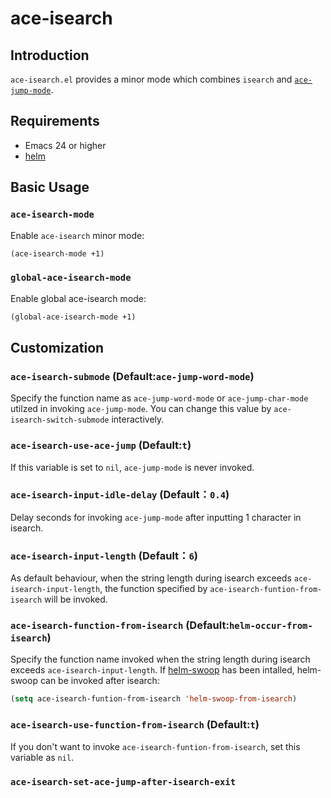 ace-isearch
===========

## Introduction
`ace-isearch.el` provides a minor mode which combines `isearch` and [`ace-jump-mode`](https://github.com/winterTTr/ace-jump-mode).

## Requirements

* Emacs 24 or higher
* [helm](https://github.com/emacs-helm/helm)

## Basic Usage

### `ace-isearch-mode`

Enable `ace-isearch` minor mode:

```lisp
(ace-isearch-mode +1)
```

### `global-ace-isearch-mode`

Enable global ace-isearch mode:

```lisp
(global-ace-isearch-mode +1)
```

## Customization

### `ace-isearch-submode` (Default:`ace-jump-word-mode`)
Specify the function name as `ace-jump-word-mode` or `ace-jump-char-mode` utilzed in invoking `ace-jump-mode`.
You can change this value by `ace-isearch-switch-submode` interactively.

### `ace-isearch-use-ace-jump` (Default:`t`)
If this variable is set to `nil`, `ace-jump-mode` is never invoked.

### `ace-isearch-input-idle-delay` (Default：`0.4`)
Delay seconds for invoking `ace-jump-mode` after inputting 1 character in isearch.

### `ace-isearch-input-length` (Default：`6`)
As default behaviour, when the string length during isearch exceeds `ace-isearch-input-length`, 
the function specified by `ace-isearch-funtion-from-isearch` will be invoked.

### `ace-isearch-function-from-isearch` (Default:`helm-occur-from-isearch`)
Specify the function name invoked when the string length during isearch exceeds `ace-isearch-input-length`.
If [helm-swoop](https://github.com/ShingoFukuyama/helm-swoop) has been intalled, helm-swoop can be invoked after isearch:

```el
(setq ace-isearch-funtion-from-isearch 'helm-swoop-from-isearch)
```

### `ace-isearch-use-function-from-isearch` (Default:`t`)
If you don't want to invoke `ace-isearch-funtion-from-isearch`, set this variable as `nil`.

### `ace-isearch-set-ace-jump-after-isearch-exit`
